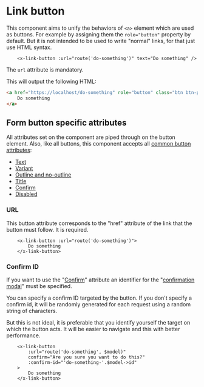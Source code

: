 Link button
===========

This component aims to unify the behaviors of `<a>` element which are used as buttons. For example by assigning them the `role="button"` property by default. But it is not intended to be used to write "normal" links, for that just use HTML syntax.

```blade
    <x-link-button :url="route('do-something')" text="Do something" />
```

The `url` attribute is mandatory.

This will output the following HTML:

```html
<a href="https://localhost/do-something" role="button" class="btn btn-primary">
    Do something
</a>
```

Form button specific attributes
-------------------------------

All attributes set on the component are piped through on the button element. Also, like all buttons, this component accepts all [common button attributes](./buttons.md#common-button-attributes):
- [Text](./buttons.md#text)
- [Variant](./buttons.md#variant)
- [Outline and no-outline](./buttons.md#outline-and-no-outline)
- [Title](./buttons.md#title)
- [Confirm](./buttons.md#confirm)
- [Disabled](./buttons.md#disabled)

### URL

This button attribute corresponds to the "href" attribute of the link that the button must follow. It is required.

```blade
    <x-link-button :url="route('do-something')">
        Do something
    </x-link-button>
```

### Confirm ID

If you want to use the "[Confirm](./buttons.md#confirm)" attribute an identifier for the "[confirmation modal](./../modals.md)" must be specified.

You can specify a confirm ID targeted by the button. If you don't specify a confirm id, it will be randomly generated for each request using a random string of characters.

But this is not ideal, it is preferable that you identify yourself the target on which the button acts. It will be easier to navigate and this with better performance.

```blade
    <x-link-button
        :url="route('do-something', $model)"
        confirm="Are you sure you want to do this?"
        :confirm-id="'do-something-'.$model->id"
    >
        Do something
    </x-link-button>
```
